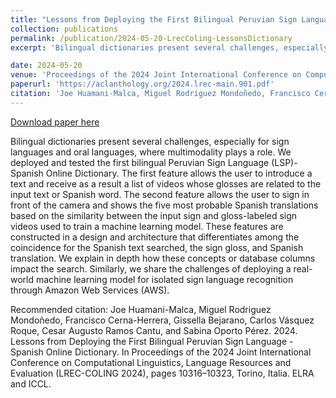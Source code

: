 ```yaml
---
title: "Lessons from Deploying the First Bilingual Peruvian Sign Language-Spanish Online Dictionary"
collection: publications
permalink: /publication/2024-05-20-LrecColing-LessonsDictionary
excerpt: 'Bilingual dictionaries present several challenges, especially for sign languages and oral languages, where multimodality plays a role. We deployed and tested the first bilingual Peruvian Sign Language (LSP)-Spanish Online Dictionary. The first feature allows the user to introduce a text and receive as a result a list of videos whose glosses are related to the input text or Spanish word. The second feature allows the user to sign in front of the camera and shows the five most probable Spanish translations based on the similarity between the input sign and gloss-labeled sign videos used to train a machine learning model. These features are constructed in a design and architecture that differentiates among the coincidence for the Spanish text searched, the sign gloss, and Spanish translation. We explain in depth how these concepts or database columns impact the search. Similarly, we share the challenges of deploying a real-world machine learning model for isolated sign language recognition through Amazon Web Services (AWS).'

date: 2024-05-20
venue: 'Proceedings of the 2024 Joint International Conference on Computational Linguistics, Language Resources and Evaluation (LREC-COLING 2024)'
paperurl: 'https://aclanthology.org/2024.lrec-main.901.pdf'
citation: 'Joe Huamani-Malca, Miguel Rodriguez Mondoñedo, Francisco Cerna-Herrera, Gissella Bejarano, Carlos Vásquez Roque, Cesar Augusto Ramos Cantu, and Sabina Oporto Pérez. 2024. Lessons from Deploying the First Bilingual Peruvian Sign Language - Spanish Online Dictionary. In Proceedings of the 2024 Joint International Conference on Computational Linguistics, Language Resources and Evaluation (LREC-COLING 2024), pages 10316–10323, Torino, Italia. ELRA and ICCL.'
---
```


<a href='https://aclanthology.org/2024.lrec-main.901.pdf'>Download paper here</a>

Bilingual dictionaries present several challenges, especially for sign languages and oral languages, where multimodality plays a role. We deployed and tested the first bilingual Peruvian Sign Language (LSP)-Spanish Online Dictionary. The first feature allows the user to introduce a text and receive as a result a list of videos whose glosses are related to the input text or Spanish word. The second feature allows the user to sign in front of the camera and shows the five most probable Spanish translations based on the similarity between the input sign and gloss-labeled sign videos used to train a machine learning model. These features are constructed in a design and architecture that differentiates among the coincidence for the Spanish text searched, the sign gloss, and Spanish translation. We explain in depth how these concepts or database columns impact the search. Similarly, we share the challenges of deploying a real-world machine learning model for isolated sign language recognition through Amazon Web Services (AWS).

Recommended citation: Joe Huamani-Malca, Miguel Rodriguez Mondoñedo, Francisco Cerna-Herrera, Gissella Bejarano, Carlos Vásquez Roque, Cesar Augusto Ramos Cantu, and Sabina Oporto Pérez. 2024. Lessons from Deploying the First Bilingual Peruvian Sign Language - Spanish Online Dictionary. In Proceedings of the 2024 Joint International Conference on Computational Linguistics, Language Resources and Evaluation (LREC-COLING 2024), pages 10316–10323, Torino, Italia. ELRA and ICCL.